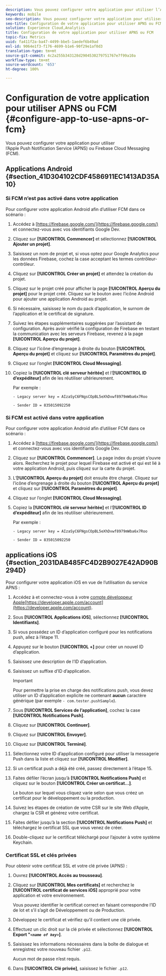 ```yaml
---
description: Vous pouvez configurer votre application pour utiliser l’Apple Push Notification Service (APNS) ou Firebase Cloud Messaging (FCM).
keywords: mobile
seo-description: Vous pouvez configurer votre application pour utiliser l’Apple Push Notification Service (APNS) ou Firebase Cloud Messaging (FCM).
seo-title: Configuration de votre application pour utiliser APNS ou FCM
solution: Experience Cloud,Analytics
title: Configuration de votre application pour utiliser APNS ou FCM
topic-fix: Metrics
uuid: fa411f2a-ba47-4499-bbe5-1aedef6b49ad
exl-id: 9064e1f3-f176-4699-b1e6-90f29e1af0d3
translation-type: tm+mt
source-git-commit: 4c2a255b343128d2904530279751767e7f99a10a
workflow-type: tm+mt
source-wordcount: '653'
ht-degree: 100%

---
```


# Configuration de votre application pour utiliser APNS ou FCM {#configure-app-to-use-apns-or-fcm}

Vous pouvez configurer votre application pour utiliser l’Apple Push Notification Service (APNS) ou Firebase Cloud Messaging (FCM).

## Applications Android {#section_41D304102CDF4586911EC1413AD35A10}

### Si FCM n’est pas activé dans votre application

Pour configurer votre application Android afin d’utiliser FCM dans ce scénario :

1. Accédez à [https://firebase.google.com/](https://firebase.google.com/) et connectez-vous avec vos identifiants Google Dev.

1. Cliquez sur **[!UICONTROL Commencer]** et sélectionnez **[!UICONTROL Ajouter un projet]**.

1. Saisissez un nom de projet et, si vous optez pour Google Analytics pour les données Firebase, cochez la case acceptant les termes contrôleur-contrôleur.

1. Cliquez sur **[!UICONTROL Créer un projet]** et attendez la création du projet.

1. Cliquez sur le projet créé pour afficher la page **[!UICONTROL Aperçu du projet]** pour le projet créé. Cliquez sur le bouton avec l’icône Android pour ajouter une application Android au projet.

1. Si nécessaire, saisissez le nom du pack d’application, le surnom de l’application et le certificat de signature.

1. Suivez les étapes supplémentaires suggérées par l’assistant de configuration. Après avoir vérifié la configuration de Firebase en testant la communication avec les serveurs Firebase, revenez à la page **[!UICONTROL Aperçu du projet]**.

1. Cliquez sur l’icône d’engrenage à droite du bouton **[!UICONTROL Aperçu du projet]** et cliquez sur **[!UICONTROL Paramètres du projet]**.

1. Cliquez sur l’onglet **[!UICONTROL Cloud Messaging]**.

1. Copiez la **[!UICONTROL clé serveur héritée]** et l’**[!UICONTROL ID d’expéditeur]** afin de les réutiliser ultérieurement.

   Par exemple :

   ```
   - Legacy server key = AIzaSyC6FNgsCOpBL5eXhDvwf8979mWba6x7Roo
   ```

   ```
   - Sender ID = 835015092250
   ```

### Si FCM est activé dans votre application

Pour configurer votre application Android afin d’utiliser FCM dans ce scénario :

1. Accédez à [https://firebase.google.com/](https://firebase.google.com/) et connectez-vous avec vos identifiants Google Dev.

1. Cliquez sur **[!UICONTROL Commencer]**. La page index du projet s’ouvre alors. Recherchez le projet pour lequel Firebase est activé et qui est lié à votre application Android, puis cliquez sur la carte du projet.

1. L’**[!UICONTROL Aperçu du projet]** doit ensuite être chargé. Cliquez sur l’icône d’engrenage à droite du bouton **[!UICONTROL Aperçu du projet]** et cliquez sur **[!UICONTROL Paramètres du projet]**.

1. Cliquez sur l’onglet **[!UICONTROL Cloud Messaging]**.

1. Copiez la **[!UICONTROL clé serveur héritée]** et l’**[!UICONTROL ID d’expéditeur]** afin de les réutiliser ultérieurement.

   Par exemple :

   ```
   - Legacy server key = AIzaSyC6FNgsCOpBL5eXhDvwf8979mWba6x7Roo
   ```

   ```
   - Sender ID = 835015092250
   ```



## applications iOS {#section_2031DAB485FC4D2B9027E42AD90B294D}

Pour configurer votre application iOS en vue de l’utilisation du service APNS :

1. Accédez à  et connectez-vous à votre [compte développeur Apple](https://developer.apple.com/account)[https://developer.apple.com/account](https://developer.apple.com/account).
1. Sous **[!UICONTROL Applications iOS]**, sélectionnez **[!UICONTROL Identifiants]**.
1. Si vous possédez un ID d’application configuré pour les notifications push, allez à l’étape 11.
1. Appuyez sur le bouton **[!UICONTROL +]** pour créer un nouvel ID d’application.
1. Saisissez une description de l’ID d’application.
1. Saisissez un suffixe d’ID d’application.

   >[!IMPORTANT]
   >
   >Pour permettre la prise en charge des notifications push, vous devez utiliser un ID d’application explicite ne contenant **aucun** caractère générique (par exemple `- com.tester.pushSample`).

1. Sous **[!UICONTROL Services de l’application]**, cochez la case **[!UICONTROL Notifications Push]**.
1. Cliquez sur **[!UICONTROL Continuer]**.
1. Cliquez sur **[!UICONTROL Envoyer]**.
1. Cliquez sur **[!UICONTROL Terminé]**.
1. Sélectionnez votre ID d’application configuré pour utiliser la messagerie Push dans la liste et cliquez sur **[!UICONTROL Modifier]**.
1. Si un certificat push a déjà été créé, passez directement à l’étape 15.
1. Faites défiler l’écran jusqu’à **[!UICONTROL Notifications Push]** et cliquez sur le bouton **[!UICONTROL Créer un certificat…]**.

   Le bouton sur lequel vous cliquez varie selon que vous créez un certificat pour le développement ou la production.
1. Suivez les étapes de création de votre CSR sur le site Web d’Apple, chargez la CSR et générez votre certificat.
1. Faites défiler jusqu’à la section **[!UICONTROL Notifications Push]** et téléchargez le certificat SSL que vous venez de créer.
1. Double-cliquez sur le certificat téléchargé pour l’ajouter à votre système Keychain.

### Certificat SSL et clés privées

Pour obtenir votre certificat SSL et votre clé privée (APNS) :

1. Ouvrez **[!UICONTROL Accès au trousseau]**.
1. Cliquez sur **[!UICONTROL Mes certificats]** et recherchez le **[!UICONTROL certificat de services iOS]** approprié pour votre application et votre environnement.

   Vous pouvez identifier le certificat correct en faisant correspondre l’ID de lot et s’il s’agit de Développement ou de Production.

1. Développez le certificat et vérifiez qu’il contient une clé privée.
1. Effectuez un clic droit sur la clé privée et sélectionnez **[!UICONTROL Export &quot;*`<name of key>`*]**.
1. Saisissez les informations nécessaires dans la boîte de dialogue et enregistrez votre nouveau fichier `.p12`.

   Aucun mot de passe n’est requis.

1. Dans **[!UICONTROL Clé privée]**, saisissez le fichier `.p12`.
